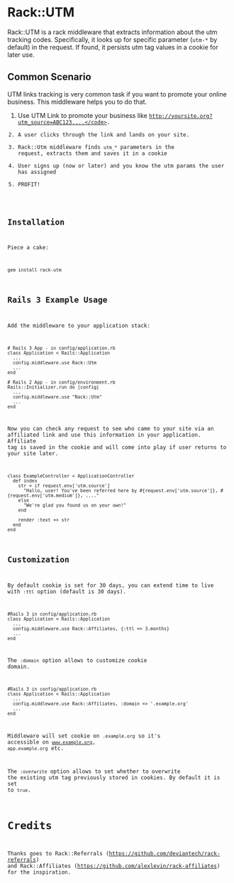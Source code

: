 Rack::UTM
================

Rack::UTM is a rack middleware that extracts information about the utm tracking codes. Specifically, it looks up for specific parameter (<code>utm-*</code> by default) in the request. If found, it persists utm tag values in a cookie for later use.

Common Scenario
---------------

UTM links tracking is very common task if you want to promote your online business. This middleware helps you to do that.

1. Use UTM Link to promote your business like <code>http://yoursite.org?utm_source=ABC123....</code>.
2. A user clicks through the link and lands on your site.
3. Rack::Utm middleware finds <code>utm_*</code> parameters in the request, extracts them and saves it in a cookie
4. User signs up (now or later) and you know the utm params the user has assigned
5. PROFIT!

Installation
------------

Piece a cake:

    gem install rack-utm


Rails 3 Example Usage
---------------------

Add the middleware to your application stack:

    # Rails 3 App - in config/application.rb
    class Application < Rails::Application
      ...
      config.middleware.use Rack::Utm
      ...
    end
    
    # Rails 2 App - in config/environment.rb
    Rails::Initializer.run do |config|
      ...
      config.middleware.use "Rack::Utm"
      ...
    end

Now you can check any request to see who came to your site via an affiliated link and use this information in your application. Affiliate tag is saved in the cookie and will come into play if user returns to your site later.

    class ExampleController < ApplicationController
      def index
        str = if request.env['utm.source']
          "Hallo, user! You've been referred here by #{request.env['utm.source']}, #{request.env['utm.medium']}, ...."
        else
          "We're glad you found us on your own!"
        end
        
        render :text => str
      end
    end


Customization
-------------

By default cookie is set for 30 days, you can extend time to live with <code>:ttl</code> option (default is 30 days).

    #Rails 3 in config/application.rb
    class Application < Rails::Application
      ...
      config.middleware.use Rack::Affiliates, {:ttl => 3.months}
      ...
    end

The <code>:domain</code> option allows to customize cookie domain. 

    #Rails 3 in config/application.rb
    class Application < Rails::Application
      ...
      config.middleware.use Rack::Affiliates, :domain => '.example.org'
      ...
    end

Middleware will set cookie on <code>.example.org</code> so it's accessible on <code>www.example.org</code>, <code>app.example.org</code> etc.

The <code>:overwrite</code> option allows to set whether to overwrite the existing utm tag previously stored in cookies. By default it is set to `true`.

Credits
=======

Thanks goes to Rack::Referrals (https://github.com/deviantech/rack-referrals) and Rack::Affiliates (https://github.com/alexlevin/rack-affiliates) for the inspiration.


